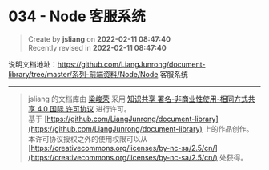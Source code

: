 034 - Node 客服系统
===

> Create by **jsliang** on **2022-02-11 08:47:40**  
> Recently revised in **2022-02-11 08:47:40**

说明文档地址：https://github.com/LiangJunrong/document-library/tree/master/系列-前端资料/Node/Node 客服系统

---

> jsliang 的文档库由 [梁峻荣](https://github.com/LiangJunrong) 采用 [知识共享 署名-非商业性使用-相同方式共享 4.0 国际 许可协议](http://creativecommons.org/licenses/by-nc-sa/4.0/) 进行许可。<br/>基于 [https://github.com/LiangJunrong/document-library](https://github.com/LiangJunrong/document-library) 上的作品创作。<br/>本许可协议授权之外的使用权限可以从 [https://creativecommons.org/licenses/by-nc-sa/2.5/cn/](https://creativecommons.org/licenses/by-nc-sa/2.5/cn/) 处获得。
